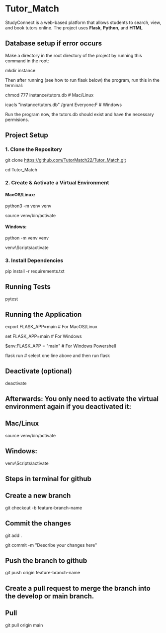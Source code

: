 # Tutor_Match
StudyConnect is a web-based platform that allows students to search, view, and book tutors online. The project uses **Flask**, **Python**, and **HTML**.

## Database setup if error occurs 
Make a directory in the root directory of the project by running this command in the root:

mkdir instance

Then after running (see how to run flask below) the program, run this in the terminal:

chmod 777 instance/tutors.db    # Mac/Linux

icacls "instance/tutors.db" /grant Everyone:F   # Windows

Run the program now, the tutors.db should exist and have the necessary permisions.

## Project Setup

### 1. Clone the Repository

git clone https://github.com/TutorMatch22/Tutor_Match.git

cd Tutor_Match

### 2. Create & Activate a Virtual Environment
#### MacOS/Linux:

python3 -m venv venv

source venv/bin/activate

#### Windows:

python -m venv venv

venv\Scripts\activate

### 3. Install Dependencies
pip install -r requirements.txt

## Running Tests
pytest

## Running the Application
export FLASK_APP=main  # For MacOS/Linux

set FLASK_APP=main     # For Windows

$env:FLASK_APP = "main" # For Windows Powershell

flask run   # select one line above and then run flask

## Deactivate (optional)
deactivate

## Afterwards: You only need to activate the virtual environment again if you deactivated it:
## Mac/Linux
source venv/bin/activate
## Windows:
venv\Scripts\activate



## Steps in terminal for github
## Create a new branch
git checkout -b feature-branch-name

## Commit the changes
git add .

git commit -m "Describe your changes here"


## Push the branch to github
git push origin feature-branch-name

## Create a pull request to merge the branch into the develop or main branch.

## Pull
git pull origin main
